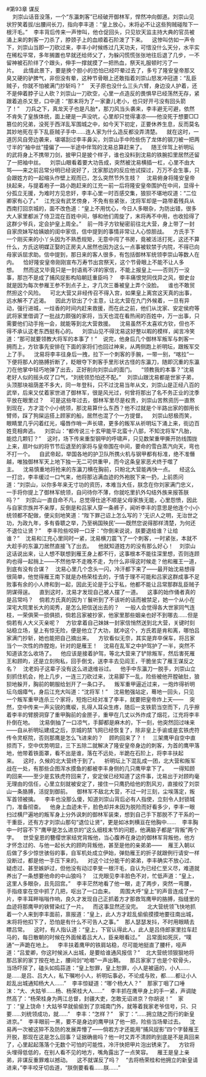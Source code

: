#第93章 谋反<br />    刘崇山话音没落，一个“东瀛刺客”已经破开御林军，悍然冲向御道。刘崇山见状狞笑着拔/出腰间长刀，指向李丰道：“皇上放心，末将必不让这些狗贼碰陛下一根汗毛。”    李丰背后传来一声惨叫，他仓促回头，只见钦天监主持大典的官员被涌上来的刺客一刀杀了，脖颈子上的血顺着石阶泼了下来。    这惨叫仿如一声令下，刘崇山当即一刀砍过来，李丰小时候练过几天功夫，可惜没什么天分，水平实在稀松平常，多年搁置也早就还给师父了，为躲闪慌慌张张地往后退了几步，一不留神被石阶绊了个跟头，伸手一撑就摸了一把热血，祭天礼服顿时污了一片。    此情此景下，要是换个胆小的恐怕已经吓晕过去了，多亏了隆安皇帝那又臭又硬的驴脾气，非但没有晕，这种节骨眼上还敢指着刘崇山怒发冲冠道：“乱臣贼子，你就不怕被满门抄斩吗？”    天子原也没什么三头六臂，身边没人护着，还不是伸着脖子让人砍？刘崇山一刀砍空，心里一点造反的畏惧早已经荡然无存，紧跟着追杀又至，口中道：“那末将为了一家妻儿老小，也只好开弓没有回头箭了！”    刀兵之下，真龙天子也是凡胎*，那刀风当头袭来，李丰避无可避，依然不肯失了皇族体统，面上硬是一声没吭，心里却只觉得凄凉——他没死于想要□□篡位的兄弟，没死于西洋乱军围城之中，如今天下初定，正要休养生息，反而莫名其妙地死在手下乱臣贼子手中……连人家为什么造反都没弄清楚。    就在这时，一道厉风自旁边袭来，堪堪刮过李丰鼻尖，刘崇山手中险些伤了龙体的钢刀被一把两寸半的“袖中丝”撞偏了——半途中伴驾的沈易总算赶来了。    随王伴驾上祈明坛的武将身上不携带刀剑，披甲只是披个样子，谁也没料到沈易的铁腕扣里居然还留了一把袖中丝。    刘崇山眼看着要大功告成，突然被沈易横插一杠，心里不由大骂——来之前吕常分明已经说好了，沈家那边的反应他试探过，万万不会生事，只会跟姓方的一起缩头作壁上观而已，怎么突然节外生枝？    沈易俯身将隆安皇帝扶起来，与提着袍子一路小跑赶来的江充一前一后将隆安皇帝围护在中间，显得十分孤立无援，为难时方见忠奸，李丰心里一时百感交集，狼狈不堪地叹道：“二位卿家有心了。”    江充没有武艺傍身，不免有些紧张，沈将军却是一路带着残兵从西南打回京城的，面不改色道：“皇上不用忧心，今日人多眼杂，为防出错，很多大人家里都派了侍卫混在百姓中间，够和他们周旋了，末将再不中用，也收拾得了这群少爷兵，定会护皇上周全。”    前一阵子方钦秘密前往北大营，身上带了一封自家庶妹写给姨娘的闺中家信，信中提到的事情非常让人心惊胆战。    方氏手下一个刚买来的小丫头因为不熟悉规矩，无意中闯了书房，竟被活活打死，这还不算什么，方氏这明媒正娶的正房夫人居然也因为这么一点事被软禁于内院，不得已向母家诉屈求助。信中提到，那日来的客人很多，有包括御林军统领李崇山等数人在内。    恰好隆安皇帝刚刚宣布万寿节出宫祭天，这个节骨眼上不能不让人多想。    然而这又毕竟只是一封语焉不详的家信，不能上报皇上——否则万一没事，那岂不是成了捕风捉影构陷朝廷重臣吗？    李丰痛恨党同伐异之风，御史台就是因为每次参雁王参不到点子上，才几次三番被皇上弄个没脸。    谁也不敢贸然担这个风险。    可北大营又非经传召不得入宫，如果皇上离宫这天真的出事，远水解不了近渴。    因此方钦出了个主意，让北大营在九门外候着，一旦有异动，强行进城，一炷香的时间内赶来救援，而在此之前，他们从沈家、安定侯府等武将家里借调了一批战力颇强的家将，当天也混在看热闹的百姓中，万一出事，只需要他们动手拖一会，就能等到北大营救援。    沈易虽然不太喜欢方钦，但也不得不承认这老东西挺有心的。    刘崇山见不得沈易这好整以暇的模样，闻言冷笑道：“那可就要领教大将军的本事了！”    说完，他身后几个御林军叛军与刺客一拥而上，方钦事先安排在下面的家将们也回过神来，从两侧跑上祈明坛，跟叛军交上了手。    沈易将李丰往身后一拽，拉下一个刺客的手腕，一带一别，“喀拉”一下便将那人的胳膊折断了，眨眼夺下刺客手里形状古怪的东瀛刀，随即沉重的东瀛刀在他掌中轻巧地弹了出去，正好削向刘崇山的面门。    “领教我的本事？”沈易老好人似的摇头叹了口气，“刘统领恐怕还不配。”    刘崇山跟沈易都是世家子弟，头顶那块祖荫差不多大，同一年登科，只不过沈易当年从文，刘崇山是正经八百的武举，后来又仗着家世进了御林军，很是风光过，何曾将那出了名不务正业的沈季平放在眼里过？    可是这些年过去，御林军里尽是权贵，刘崇山苦熬资历一直熬到现在，方才混个小小统领，那沈易算什么东西？他不过就是个半路出家的御用长臂师，踩了狗屎运搭上顾家的船，居然也混了个一方提督。    刘崇山怒极而笑，眼睛里几乎闪着红光，嘬唇作哨一声长啸，更多的叛军从祈明坛下涌上来，街边百姓竞相奔逃。    刘崇山：“都传说三十玄甲能平北蛮十八部，不知沈将军*凡胎，能捻几颗钉？”    这时，场下传来重型钢甲的呼啸声，只见数架重甲撕开防线围拢上来，扇叶似的将节节后退至的家将与皇帝围在中间，要命的雪白蒸汽向天，弯也不打一个。    自武帝起，举国各地的护卫队所携火机与钢甲都有标准，绝不准僭越，唯独御林军天上地下独一无二可供重甲，而今这条皇家恶犬终于噬了主。    沈易慎重地将抢来的东瀛刀横在胸前，只盼北大营能再快一点。    经这么一打岔，李丰缓过一口气来，他将那沾满血迹的外袍脱下来一扔，上前质问道：“刘崇山，以你多年来无寸功的资历，本难当大任，朕念在你刘家满门忠义，一手将你提上了御林军统领，自问待你不薄，你就吃里扒外勾结外族来报答朕吗？”    刘崇山一直自命不凡，总觉得仕途不顺是父母家族无能，心里怨愤，因此与自家宗族并不亲厚，反倒是和吕家人穿一条裤子，闻听李丰的意思是他连个小小统领都不配做，便尖刻地笑道：“陛下罪己诏上怎么写的？‘无识人之明，无治世之功，为政九年，多有昏聩之举，乃至祸国殃民’——既然您说得那样清楚，为何还不退位让贤？”    李丰险些咬碎一口牙：“你倒来说说，朕要退给谁？让给谁？”    沈易和江充心里同时一紧，沈易横刀震飞了一个刺客，一时紧张，本就不大趁手的东瀛刀居然直接飞了出去。    他就知道姓方的没有那么好心！    刘崇山这话说出来，让人想不联想到雁王身上都不行，这事根本不能往深里想，否则连顾昀也得一起捎上——不然他早不走晚不走，为什么非得这时候走？他和雁王一道，到底有没有合谋？    沈易心里几个念头一闪，冷汗都下来了——最开始沈易想得很简单，他觉得雁王南下就是办杨荣桂去的，于情于理不可能和吕家这群成事不足败事有余的小人搀和到一起，因此无论是于公于私，他都不能让吕常那群乱臣贼子阴谋得逞。    直到这时，沈易才发现自己被人摆了一道。    这事的始作俑者真的是吕常吗？    倘若方氏真的因为丫鬟听到了不该听的话而被禁足，她一个从小在深宅大院里长大的闺秀，是怎么把信送出去的？    一般人会觉得各大世家同气连枝，一荣俱荣一损俱损，倘若吕家被抄家，他家里那些姻亲也好不到哪去……但是倘若有人大义灭亲呢？    方钦拿着自己妹妹一封家信悄然送到北大营，关键时刻站稳立场，皇上有惊无险，便是他立了大功，就冲这个，方氏若是肯和离，哪怕吕家满门抄斩，她也能把自己摘出来。    方钦看似无奈，其实是弃卒保车，将吕家当个一次性的炸膛炮，针对的是雁王！    沈易在乱军之中护驾护了一半，突然不知道该怎么收场了。    他应该是接着护驾，等北大营来了铲除叛军，然后害死雁王和顾昀，还是立刻徇私，回手倒戈，送李丰去见阎王，干脆坐实了雁王谋反之名？    沈老妈子这辈子没有这么进退维谷过。    他手中东瀛刀一脱手，刘崇山立刻抓住机会，抢上几步，一连三刀砍过来，沈易脚下一乱，险些被他开膛破肚，狼狈地躲开，胸前的朝服给划开了一条口子。    叛军重甲逼近过来，一炮炸得祈明坛乌烟瘴气，身后江充大叫道：“沈将军！”    沈易勉强站定，蓦地一回头，只见一个叛军重甲连杀三个家将，短炮已经对准了李丰，就要把皇帝炸上天——    突然，空中传来一声尖锐的鹰唳，扎得人耳朵生疼，随后一支铁箭当空而下，几乎擦着李丰的臂膀洞穿了重甲胸前的金匣子，重甲在几丈以外炸成了烟花，江充将李丰扑倒在地。    沈易倒抽了一口凉气，手脚都是麻木的，下一刻，他突然回过味来——自从祈明坛建成之后，京城的禁飞网已经恢复了，除非皇上手谕或是玄铁虎符传令灵枢院，否则那鹰是怎么飞进来的？    顾昀回来了？！    三架鹰甲自空中直掠而下，空中优势明显，三下五除二就解决了隆安皇帝身边的刺客，为首的鹰甲落地，他带着铁面罩，看不出是谁，落在不远处，半跪在石阶上，将李丰扶起来。    这时，久候的北大营终于到了。    祈明坛上下混乱成一团，北大营和叛军战在一处，有那些企图浑水摸鱼的都被李丰身侧的几只鹰甲拿下了。    一得知顾昀回来——至少是玄铁虎符回来了，安定侯已经知道了这件事，沈易出于对顾昀毫无理由的信任，心里立刻就被安定了，接住一只鹰扔给他的割风刃，直接绞了刘崇山一条胳膊，活捉到御前。    御林军不敌北大营，不过一时三刻，尘埃落定，叛军首领被擒。    李丰也没那么傻，知道刘崇山背后必有人指使，立刻令人封锁城门，准备彻查。    他身上血迹未干，脸色却并未因为脱险而好看多少，李丰一眼扫过横尸遍地的叛军身上分外讽刺的御林军装束，想到自己手下那脱不了干系的一干重臣，还有方才刘崇山那句“退位让贤”，更是如冰刺横亘在他胸中……    李丰胸中一时容不下“鹰甲是怎么进京的”这么细枝末节的问题，他满脑子都是“背叛”两个字。    世受皇恩的簪缨世家结党背叛他，当心腹养在身边的御林军背叛他，他方才怀念过的、与他一起长大的顾昀背叛他，甚至是他的亲弟弟——    雁王入朝以后做了多少惊世骇俗的事，自军机处成立伊始，弹劾雁王的折子就跟例行请安一样没断过，都是他一手压下来的。    对这个过分能干的弟弟，李丰确实不放心过、疑虑过、甚至嫉妒过，但他没有动过李旻一根汗毛，自认为已经仁至义尽，难道就养出了一条想要他命的中山狼吗？    江充眼见李丰脸色不对，忙低声道：“皇上，这里人多眼杂，且先回宫。”    李丰茫然地看了他一眼，走了两步，突然一弯腰，手指痉挛在空中抓了几把，呕出了一口血来。    周围大呼“皇上”的声音连成了一片，李丰耳畔嗡嗡作响，良久才发现自己正抓着方才那救驾鹰甲的胳膊，指缝里的血迹将那鹰甲的铁臂染红了一片。    而这事显然还没完。    北大营统领飞快地抓着一个人来到李丰面前，禀报道：“皇上，此人方才趁乱偷偷摸摸地要往南出城，末将将他扣下了，恐怕是有什么不可告人之事。”    那人瑟瑟发抖，不时用眼睛去瞟吕常。    这时，有人指认道：“皇上，下官认得此人，此人是吕侍郎家里拉车赶马的，每日散朝的时候在外面候着吕大人，臣亲眼看过。”    吕常面如死灰，“噗通”一声跪在地上。    李丰扶着鹰甲的铁肩站稳，尽可能地挺直了腰杆，哑声道：“吕爱卿，你这时候派人出城，是要给谁通风报信？”    北大营统领狠狠地将那吕家的家丁按在地上，腰间剑“呛啷”一声出鞘。    那吕家家丁也是个软骨头，当场吓尿了，磕头如捣蒜道：“皇上恕罪，皇上恕罪，小人是被逼的，小人……是……是吕、吕大人，私下嘱咐小人，祈明坛事必，不论成与败，都……都让小人趁乱出城通知杨大人……”    李丰惊疑道：“哪个杨大人？”    那家丁咽了口唾沫：“大、大姑爷……杨、杨荣桂大人……”    李丰抓在鹰甲身上的手一紧，声调陡然高了：“杨荣桂身为两江总督，封疆大吏，怎敢无诏进京？你胡说！”    家丁：“皇上饶命！大姑爷早就偷偷到了京城南门外，就等着我家老爷信号，只、只要……刘统领成功，就……”    李丰：“怎样？”    家丁：“……拥立随之而行的新皇进京。”    李丰眼前一黑，要不是身边的鹰甲扶了他一把，险些当场晕过去。    沈易再一次被这猝不及防的发展弄懵了——倘若方才还能用“捕风捉影”四个字替雁王开脱，那现在这是怎么回事？证据确凿吗？他一时又弄不清顾昀到底是不是真回来了，心里起起落落个无数个可怕的可能性，冷汗快把甲片泡出锈来了。    方钦将头埋得低低的，在别人看不见的地方，嘴角露出了一点笑容。    雁王是皇上亲弟，非谋反重罪难以撼动。    这不就谋反了吗？    “去将杨荣桂和他拥立的新皇请进来，”李丰咬牙切齿道，“朕倒要看看……朕……”